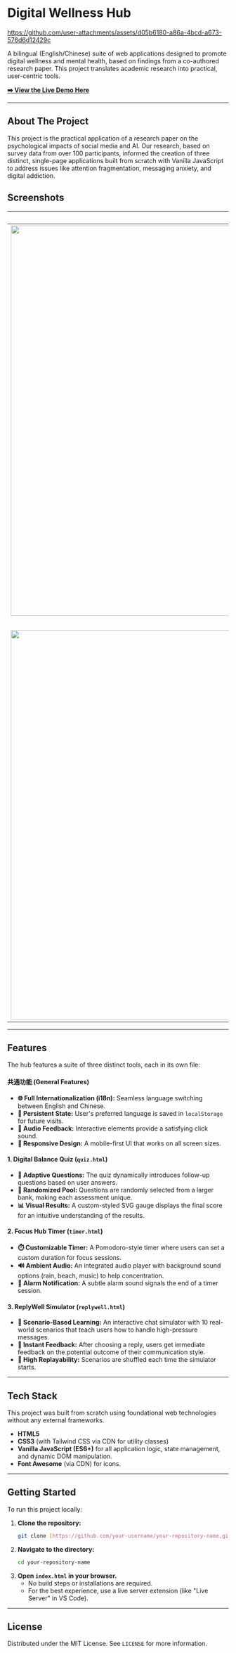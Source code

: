 # Digital Wellness Hub


https://github.com/user-attachments/assets/d05b6180-a86a-4bcd-a673-576d6d12429c


A bilingual (English/Chinese) suite of web applications designed to promote digital wellness and mental health, based on findings from a co-authored research paper. This project translates academic research into practical, user-centric tools.

**[➡️ View the Live Demo Here](https://alouanemoad.github.io/Focus-Check/)**

---

## About The Project

This project is the practical application of a research paper on the psychological impacts of social media and AI. Our research, based on survey data from over 100 participants, informed the creation of three distinct, single-page applications built from scratch with Vanilla JavaScript to address issues like attention fragmentation, messaging anxiety, and digital addiction.

## Screenshots

| Landing Page | Digital Balance Quiz |
| :---: | :---: |
|<img width="1920" height="888" alt="loading" src="https://github.com/user-attachments/assets/4bbdd3c6-e988-48cd-933e-1a5b3c3e0db9" />|<img width="1897" height="890" alt="digital balance" src="https://github.com/user-attachments/assets/9da5cacb-eef3-4ebc-bdfb-64e0f5ba9290" />|
| **Focus Hub Timer** | **ReplyWell Simulator** |
|<img width="1920" height="887" alt="timer" src="https://github.com/user-attachments/assets/740adeab-91a6-4248-9637-e3f67309a070" />|<img width="1920" height="885" alt="replywell" src="https://github.com/user-attachments/assets/1db44017-a22c-4f30-9c82-43bd386b34c8" />|


---

## Features

The hub features a suite of three distinct tools, each in its own file:

#### 共通功能 (General Features)
* **🌐 Full Internationalization (i18n):** Seamless language switching between English and Chinese.
* **💾 Persistent State:** User's preferred language is saved in `localStorage` for future visits.
* **🎵 Audio Feedback:** Interactive elements provide a satisfying click sound.
* **📱 Responsive Design:** A mobile-first UI that works on all screen sizes.

#### 1. Digital Balance Quiz (`quiz.html`)
* **🧠 Adaptive Questions:** The quiz dynamically introduces follow-up questions based on user answers.
* **🔄 Randomized Pool:** Questions are randomly selected from a larger bank, making each assessment unique.
* **📊 Visual Results:** A custom-styled SVG gauge displays the final score for an intuitive understanding of the results.

#### 2. Focus Hub Timer (`timer.html`)
* **⏱️ Customizable Timer:** A Pomodoro-style timer where users can set a custom duration for focus sessions.
* **🔊 Ambient Audio:** An integrated audio player with background sound options (rain, beach, music) to help concentration.
* **🔔 Alarm Notification:** A subtle alarm sound signals the end of a timer session.

#### 3. ReplyWell Simulator (`replywell.html`)
* **💬 Scenario-Based Learning:** An interactive chat simulator with 10 real-world scenarios that teach users how to handle high-pressure messages.
* **🧠 Instant Feedback:** After choosing a reply, users get immediate feedback on the potential outcome of their communication style.
* **🔁 High Replayability:** Scenarios are shuffled each time the simulator starts.

---

## Tech Stack

This project was built from scratch using foundational web technologies without any external frameworks.
* **HTML5**
* **CSS3** (with Tailwind CSS via CDN for utility classes)
* **Vanilla JavaScript (ES6+)** for all application logic, state management, and dynamic DOM manipulation.
* **Font Awesome** (via CDN) for icons.

---

## Getting Started

To run this project locally:

1.  **Clone the repository:**
    ```sh
    git clone [https://github.com/your-username/your-repository-name.git](https://github.com/your-username/your-repository-name.git)
    ```
2.  **Navigate to the directory:**
    ```sh
    cd your-repository-name
    ```
3.  **Open `index.html` in your browser.**
    * No build steps or installations are required.
    * For the best experience, use a live server extension (like "Live Server" in VS Code).

---

## License

Distributed under the MIT License. See `LICENSE` for more information.
